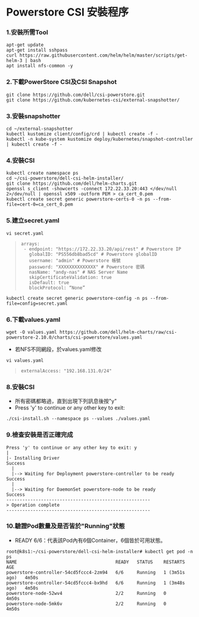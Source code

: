 # Powerstore CSI 安裝程序
### 1.安裝所需Tool
```
apt-get update
apt-get install sshpass
curl https://raw.githubusercontent.com/helm/helm/master/scripts/get-helm-3 | bash
apt install nfs-common -y
```


### 2.下載PowerStore CSI及CSI Snapshot
```
git clone https://github.com/dell/csi-powerstore.git
git clone https://github.com/kubernetes-csi/external-snapshotter/
```


### 3.安裝snapshotter
```
cd ~/external-snapshotter
kubectl kustomize client/config/crd | kubectl create -f -
kubectl -n kube-system kustomize deploy/kubernetes/snapshot-controller | kubectl create -f -
```


### 4.安裝CSI
```
kubectl create namespace ps
cd ~/csi-powerstore/dell-csi-helm-installer/
git clone https://github.com/dell/helm-charts.git
openssl s_client -showcerts -connect 172.22.33.20:443 </dev/null 2>/dev/null | openssl x509 -outform PEM > ca_cert_0.pem
kubectl create secret generic powerstore-certs-0 -n ps --from-file=cert-0=ca_cert_0.pem
```


### 5.建立secret.yaml
```
vi secret.yaml
```
>```
>arrays:
>  - endpoint: "https://172.22.33.20/api/rest" # Powerstore IP
>    globalID: "PS556db8bad5cd" # Powerstore globalID
>    username: "admin" # Powerstore 帳號
>    password: "XXXXXXXXXXXXXX" # Powerstore 密碼
>    nasName: "andy-nas" # NAS Server Name
>    skipCertificateValidation: true 
>    isDefault: true
>    blockProtocol: “None”
>```

```
kubectl create secret generic powerstore-config -n ps --from-file=config=secret.yaml
```


### 6.下載values.yaml
```
wget -O values.yaml https://github.com/dell/helm-charts/raw/csi-powerstore-2.10.0/charts/csi-powerstore/values.yaml
```

* 若NFS不同網段，於values.yaml修改
```
vi values.yaml
```
>```
> externalAccess: "192.168.131.0/24"
>```


### 8.安裝CSI

* 所有密碼都略過，直到出現下列訊息後按"y"
 * Press 'y' to continue or any other key to exit:
```
./csi-install.sh --namespace ps --values ./values.yaml
```


### 9.檢查安裝是否正確完成
```
Press 'y' to continue or any other key to exit: y
|
|- Installing Driver                                                Success
  |
  |--> Waiting for Deployment powerstore-controller to be ready     Success
  |
  |--> Waiting for DaemonSet powerstore-node to be ready            Success
------------------------------------------------------
> Operation complete
------------------------------------------------------
```


### 10.驗證Pod數量及是否皆於"Running"狀態
* READY 6/6：代表該Pod內有6個Container，6個皆於可用狀態。
```
root@k8s1:~/csi-powerstore/dell-csi-helm-installer# kubectl get pod -n ps
NAME                                     READY   STATUS    RESTARTS        AGE
powerstore-controller-54cd5fccc4-2zm94   6/6     Running   1 (3m51s ago)   4m50s
powerstore-controller-54cd5fccc4-bx9hd   6/6     Running   1 (3m48s ago)   4m50s
powerstore-node-52wv4                    2/2     Running   0               4m50s
powerstore-node-5mk6v                    2/2     Running   0               4m50s
```
